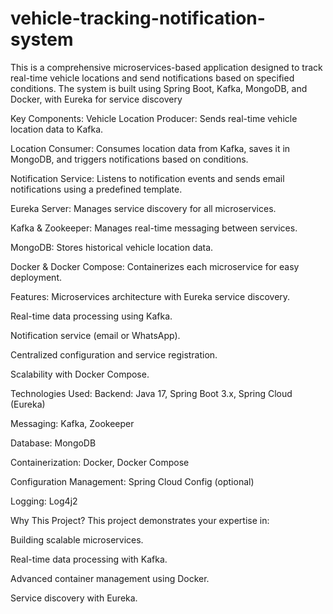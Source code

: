 # vehicle-tracking-notification-system
This is a comprehensive microservices-based application designed to track real-time vehicle locations and send notifications based on specified conditions. The system is built using Spring Boot, Kafka, MongoDB, and Docker, with Eureka for service discovery

Key Components:
Vehicle Location Producer: Sends real-time vehicle location data to Kafka.

Location Consumer: Consumes location data from Kafka, saves it in MongoDB, and triggers notifications based on conditions.

Notification Service: Listens to notification events and sends email notifications using a predefined template.

Eureka Server: Manages service discovery for all microservices.

Kafka & Zookeeper: Manages real-time messaging between services.

MongoDB: Stores historical vehicle location data.

Docker & Docker Compose: Containerizes each microservice for easy deployment.

Features:
Microservices architecture with Eureka service discovery.

Real-time data processing using Kafka.

Notification service (email or WhatsApp).

Centralized configuration and service registration.

Scalability with Docker Compose.

Technologies Used:
Backend: Java 17, Spring Boot 3.x, Spring Cloud (Eureka)

Messaging: Kafka, Zookeeper

Database: MongoDB

Containerization: Docker, Docker Compose

Configuration Management: Spring Cloud Config (optional)

Logging: Log4j2

Why This Project?
This project demonstrates your expertise in:

Building scalable microservices.

Real-time data processing with Kafka.

Advanced container management using Docker.

Service discovery with Eureka.
